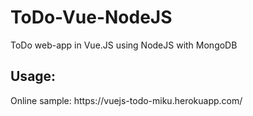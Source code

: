 # ToDo-Vue-NodeJS
ToDo web-app in Vue.JS using NodeJS with MongoDB

<h2>Usage:</h2>
Online sample: https://vuejs-todo-miku.herokuapp.com/
